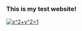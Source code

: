 ### This is my test website!
<a href="https://www.codecogs.com/eqnedit.php?latex=x^2&plus;y^2=1" target="_blank"><img src="https://latex.codecogs.com/gif.latex?x^2&plus;y^2=1" title="x^2+y^2=1" /></a>
